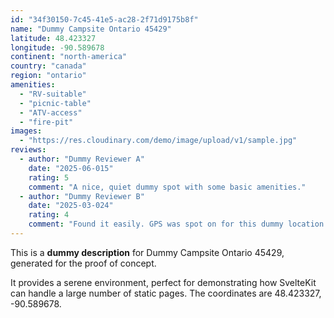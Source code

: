 ```yaml
---
id: "34f30150-7c45-41e5-ac28-2f71d9175b8f"
name: "Dummy Campsite Ontario 45429"
latitude: 48.423327
longitude: -90.589678
continent: "north-america"
country: "canada"
region: "ontario"
amenities:
  - "RV-suitable"
  - "picnic-table"
  - "ATV-access"
  - "fire-pit"
images:
  - "https://res.cloudinary.com/demo/image/upload/v1/sample.jpg"
reviews:
  - author: "Dummy Reviewer A"
    date: "2025-06-015"
    rating: 5
    comment: "A nice, quiet dummy spot with some basic amenities."
  - author: "Dummy Reviewer B"
    date: "2025-03-024"
    rating: 4
    comment: "Found it easily. GPS was spot on for this dummy location."
---
```


This is a **dummy description** for Dummy Campsite Ontario 45429, generated for the proof of concept.

It provides a serene environment, perfect for demonstrating how SvelteKit can handle a large number of static pages. The coordinates are 48.423327, -90.589678.
